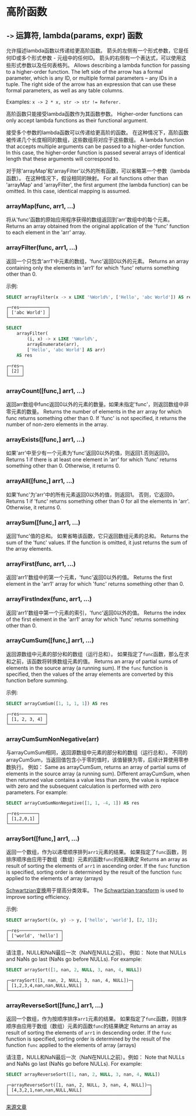 # 高阶函数

## `->` 运算符, lambda(params, expr) 函数

允许描述lambda函数以传递给更高阶函数。 箭头的左侧有一个形式参数，它是任何ID或多个形式参数 - 元组中的任何ID。 箭头的右侧有一个表达式，可以使用这些形式参数以及任何表格列。
Allows describing a lambda function for passing to a higher-order function. The left side of the arrow has a formal parameter, which is any ID, or multiple formal parameters – any IDs in a tuple. The right side of the arrow has an expression that can use these formal parameters, as well as any table columns.

Examples: `x -> 2 * x, str -> str != Referer.`

高阶函数只能接受lambda函数作为其函数参数。
Higher-order functions can only accept lambda functions as their functional argument.

接受多个参数的lambda函数可以传递给更高阶的函数。 在这种情况下，高阶函数被传递几个长度相同的数组，这些数组将对应于这些数组。
A lambda function that accepts multiple arguments can be passed to a higher-order function. In this case, the higher-order function is passed several arrays of identical length that these arguments will correspond to.

对于除'arrayMap'和'arrayFilter'以外的所有函数，可以省略第一个参数（lambda函数）。 在这种情况下，假设相同的映射。
For all functions other than 'arrayMap' and 'arrayFilter', the first argument (the lambda function) can be omitted. In this case, identical mapping is assumed.

### arrayMap(func, arr1, ...)

将从'func'函数的原始应用程序获得的数组返回到'arr'数组中的每个元素。
Returns an array obtained from the original application of the 'func' function to each element in the 'arr' array.

### arrayFilter(func, arr1, ...)

返回一个只包含'arr1'中元素的数组，'func'返回0以外的元素。
Returns an array containing only the elements in 'arr1' for which 'func' returns something other than 0.

示例:

``` sql
SELECT arrayFilter(x -> x LIKE '%World%', ['Hello', 'abc World']) AS res
```

```
┌─res───────────┐
│ ['abc World'] │
└───────────────┘
```

``` sql
SELECT
    arrayFilter(
        (i, x) -> x LIKE '%World%',
        arrayEnumerate(arr),
        ['Hello', 'abc World'] AS arr)
    AS res
```

```
┌─res─┐
│ [2] │
└─────┘
```

### arrayCount(\[func,\] arr1, ...)

返回arr数组中func返回0以外的元素的数量。如果未指定'func'，则返回数组中非零元素的数量。
Returns the number of elements in the arr array for which func returns something other than 0. If 'func' is not specified, it returns the number of non-zero elements in the array.

### arrayExists(\[func,\] arr1, ...)

如果'arr'中至少有一个元素为'func'返回0以外的值，则返回1.否则返回0。
Returns 1 if there is at least one element in 'arr' for which 'func' returns something other than 0. Otherwise, it returns 0.

### arrayAll(\[func,\] arr1, ...)

如果'func'为'arr'中的所有元素返回0以外的值，则返回1。 否则，它返回0。
Returns 1 if 'func' returns something other than 0 for all the elements in 'arr'. Otherwise, it returns 0.

### arraySum(\[func,\] arr1, ...)

返回'func'值的总和。 如果省略该函数，它只返回数组元素的总和。
Returns the sum of the 'func' values. If the function is omitted, it just returns the sum of the array elements.

### arrayFirst(func, arr1, ...)

返回'arr1'数组中的第一个元素，'func'返回0以外的值。
Returns the first element in the 'arr1' array for which 'func' returns something other than 0.

### arrayFirstIndex(func, arr1, ...)

返回'arr1'数组中第一个元素的索引，'func'返回0以外的值。
Returns the index of the first element in the 'arr1' array for which 'func' returns something other than 0.

### arrayCumSum(\[func,\] arr1, ...)

返回源数组中元素的部分和的数组（运行总和）。 如果指定了`func`函数，那么在求和之前，该函数将转换数组元素的值。
Returns an array of partial sums of elements in the source array (a running sum). If the `func` function is specified, then the values of the array elements are converted by this function before summing.

示例:

``` sql
SELECT arrayCumSum([1, 1, 1, 1]) AS res
```

```
┌─res──────────┐
│ [1, 2, 3, 4] │
└──────────────┘
```

### arrayCumSumNonNegative(arr)

与arrayCumSum相同，返回源数组中元素的部分和的数组（运行总和）。 不同的arrayCumSum，当返回值包含小于零的值时，该值替换为零，后续计算使用零参数执行。 例如：
Same as arrayCumSum, returns an array of partial sums of elements in the source array (a running sum). Different arrayCumSum, when then returned value contains a value less than zero, the value is replace with zero and the subsequent calculation is performed with zero parameters. For example:

``` sql
SELECT arrayCumSumNonNegative([1, 1, -4, 1]) AS res
```

```
┌─res───────┐
│ [1,2,0,1] │
└───────────┘
```

### arraySort(\[func,\] arr1, ...)

返回一个数组，作为以递增顺序排列`arr1`元素的结果。 如果指定了`func`函数，则排序顺序由应用于数组（数组）元素的函数`func`的结果确定
Returns an array as result of sorting the elements of `arr1` in ascending order. If the `func` function is specified, sorting order is determined by the result of the function `func` applied to the elements of array (arrays)  

[Schwartzian变换](https://en.wikipedia.org/wiki/Schwartzian_transform)用于提高分类效率。
The [Schwartzian transform](https://en.wikipedia.org/wiki/Schwartzian_transform) is used to improve sorting efficiency.

示例:

``` sql
SELECT arraySort((x, y) -> y, ['hello', 'world'], [2, 1]);
```

```
┌─res────────────────┐
│ ['world', 'hello'] │
└────────────────────┘
```

请注意，NULL和NaN最后一次（NaN在NULL之前）。 例如：
Note that NULLs and NaNs go last (NaNs go before NULLs). For example:

``` sql
SELECT arraySort([1, nan, 2, NULL, 3, nan, 4, NULL])
```
```
┌─arraySort([1, nan, 2, NULL, 3, nan, 4, NULL])─┐
│ [1,2,3,4,nan,nan,NULL,NULL]                   │
└───────────────────────────────────────────────┘
```

### arrayReverseSort(\[func,\] arr1, ...)

返回一个数组，作为按顺序排序`arr1`元素的结果。 如果指定了`func`函数，则排序顺序由应用于数组（数组）元素的函数`func`的结果确定
Returns an array as result of sorting the elements of `arr1` in descending order. If the `func` function is specified, sorting order is determined by the result of the function `func` applied to the elements of array (arrays)  

请注意，NULL和NaN最后一次（NaN在NULL之前）。例如：
Note that NULLs and NaNs go last (NaNs go before NULLs). For example:

``` sql
SELECT arrayReverseSort([1, nan, 2, NULL, 3, nan, 4, NULL])
```
```
┌─arrayReverseSort([1, nan, 2, NULL, 3, nan, 4, NULL])─┐
│ [4,3,2,1,nan,nan,NULL,NULL]                          │
└──────────────────────────────────────────────────────┘
```




[来源文章](https://clickhouse.yandex/docs/en/query_language/functions/higher_order_functions/) <!--hide-->
